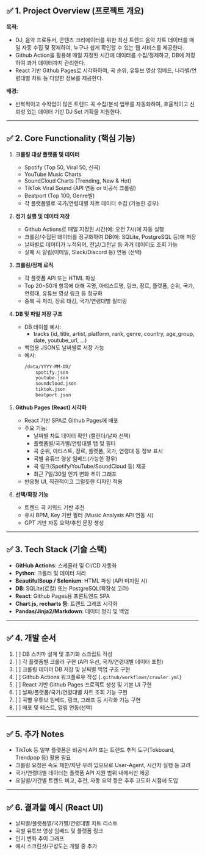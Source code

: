 ## ✅ 1. Project Overview (프로젝트 개요)

**목적:**
- DJ, 음악 프로듀서, 콘텐츠 크리에이터를 위한 최신 트렌드 음악 차트 데이터를 매일 자동 수집 및 정제하여, 누구나 쉽게 확인할 수 있는 웹 서비스를 제공한다.
- Github Action을 활용해 매일 지정된 시간에 데이터를 수집/정제하고, DB에 저장하여 과거 데이터까지 관리한다.
- React 기반 Github Pages로 시각화하여, 곡 순위, 유튜브 영상 임베드, 나라별/연령대별 차트 등 다양한 정보를 제공한다.

**배경:**
- 반복적이고 수작업이 많은 트렌드 곡 수집/분석 업무를 자동화하여, 효율적이고 신뢰성 있는 데이터 기반 DJ Set 기획을 지원한다.

---

## ✅ 2. Core Functionality (핵심 기능)

1. **크롤링 대상 플랫폼 및 데이터**
   * Spotify (Top 50, Viral 50, 신곡)
   * YouTube Music Charts
   * SoundCloud Charts (Trending, New & Hot)
   * TikTok Viral Sound (API 연동 or 비공식 크롤링)
   * Beatport (Top 100, Genre별)
   * 각 플랫폼별로 국가/연령대별 차트 데이터 수집 (가능한 경우)

2. **정기 실행 및 데이터 저장**
   * Github Actions로 매일 지정된 시간(예: 오전 7시)에 자동 실행
   * 크롤링/수집된 데이터를 정규화하여 DB(예: SQLite, PostgreSQL 등)에 저장
   * 날짜별로 데이터가 누적되어, 전날/그전날 등 과거 데이터도 조회 가능
   * 실패 시 알림(이메일, Slack/Discord 등) 연동 (선택)

3. **크롤링/정제 로직**
   * 각 플랫폼 API 또는 HTML 파싱
   * Top 20~50개 항목에 대해 곡명, 아티스트명, 링크, 장르, 플랫폼, 순위, 국가, 연령대, 유튜브 영상 링크 등 정규화
   * 중복 곡 처리, 장르 태깅, 국가/연령대별 필터링

4. **DB 및 파일 저장 구조**
   * DB 테이블 예시:
     - tracks (id, title, artist, platform, rank, genre, country, age_group, date, youtube_url, ...)
   * 백업용 JSON도 날짜별로 저장 가능
   * 예시:
     ```bash
     /data/YYYY-MM-DD/
         spotify.json
         youtube.json
         soundcloud.json
         tiktok.json
         beatport.json
     ```

5. **Github Pages (React) 시각화**
   * React 기반 SPA로 Github Pages에 배포
   * 주요 기능:
     - 날짜별 차트 데이터 확인 (캘린더/날짜 선택)
     - 플랫폼별/국가별/연령대별 탭 및 필터
     - 곡 순위, 아티스트, 장르, 플랫폼, 국가, 연령대 등 정보 표시
     - 곡별 유튜브 영상 임베드(가능한 경우)
     - 곡 링크(Spotify/YouTube/SoundCloud 등) 제공
     - 최근 7일/30일 인기 변화 추이 그래프
   * 반응형 UI, 직관적이고 그럴듯한 디자인 적용

6. **선택/확장 기능**
   * 트렌드 곡 키워드 기반 추천
   * 유사 BPM, Key 기반 필터 (Music Analysis API 연동 시)
   * GPT 기반 자동 요약/추천 문장 생성

---

## ✅ 3. Tech Stack (기술 스택)

* **GitHub Actions**: 스케줄러 및 CI/CD 자동화
* **Python**: 크롤러 및 데이터 처리
* **BeautifulSoup / Selenium**: HTML 파싱 (API 미지원 시)
* **DB**: SQLite(로컬) 또는 PostgreSQL(확장성 고려)
* **React**: Github Pages용 프론트엔드 SPA
* **Chart.js, recharts 등**: 트렌드 그래프 시각화
* **Pandas/Jinja2/Markdown**: 데이터 정리 및 백업

---

## ✅ 4. 개발 순서

1. [ ] DB 스키마 설계 및 초기화 스크립트 작성
2. [ ] 각 플랫폼별 크롤러 구현 (API 우선, 국가/연령대별 데이터 포함)
3. [ ] 크롤링 데이터 DB 저장 및 날짜별 백업 구조 구현
4. [ ] Github Actions 워크플로우 작성 (`.github/workflows/crawler.yml`)
5. [ ] React 기반 Github Pages 프로젝트 생성 및 기본 UI 구현
6. [ ] 날짜/플랫폼/국가/연령대별 차트 조회 기능 구현
7. [ ] 곡별 유튜브 임베드, 링크, 그래프 등 시각화 기능 구현
8. [ ] 배포 및 테스트, 알림 연동(선택)

---

## ✅ 5. 추가 Notes

* TikTok 등 일부 플랫폼은 비공식 API 또는 트렌드 추적 도구(Tokboard, Trendpop 등) 활용 필요
* 크롤링 요청은 속도 제한/차단 우려 있으므로 User-Agent, 시간차 실행 등 고려
* 국가/연령대별 데이터는 플랫폼 API 지원 범위 내에서만 제공
* 요일별/기간별 트렌드 비교, 추천, 자동 요약 등은 추후 고도화 시점에 도입

---

## ✅ 6. 결과물 예시 (React UI)

- 날짜별/플랫폼별/국가별/연령대별 차트 리스트
- 곡별 유튜브 영상 임베드 및 플랫폼 링크
- 인기 변화 추이 그래프
- 예시 스크린샷/구성도는 개발 중 추가
